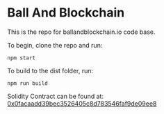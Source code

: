 # Ball And Blockchain

This is the repo for ballandblockchain.io code base.

To begin, clone the repo and run:

```
npm start
```

To build to the dist folder, run:

```
npm run build
```

Solidity Contract can be found at: [0x0facaadd39bec3526405c8d783546faf9de09ee8](https://etherscan.io/address/0x0facaadd39bec3526405c8d783546faf9de09ee8)

